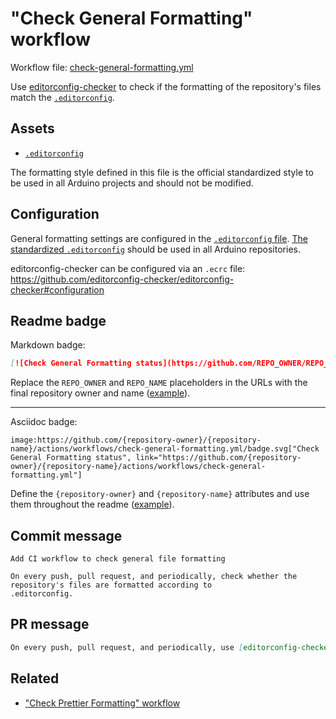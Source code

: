 # "Check General Formatting" workflow

Workflow file: [check-general-formatting.yml](check-general-formatting.yml)

Use [editorconfig-checker](https://github.com/editorconfig-checker/editorconfig-checker) to check if the formatting of the repository's files match the [`.editorconfig`](https://editorconfig.org/).

## Assets

- [`.editorconfig`](assets/shared/.editorconfig)

The formatting style defined in this file is the official standardized style to be used in all Arduino projects and should not be modified.

## Configuration

General formatting settings are configured in the [`.editorconfig` file](https://editorconfig.org/). [The standardized `.editorconfig`](assets/shared/.editorconfig) should be used in all Arduino repositories.

editorconfig-checker can be configured via an `.ecrc` file:
https://github.com/editorconfig-checker/editorconfig-checker#configuration

## Readme badge

Markdown badge:

```markdown
[![Check General Formatting status](https://github.com/REPO_OWNER/REPO_NAME/actions/workflows/check-general-formatting.yml/badge.svg)](https://github.com/REPO_OWNER/REPO_NAME/actions/workflows/check-general-formatting.yml)
```

Replace the `REPO_OWNER` and `REPO_NAME` placeholders in the URLs with the final repository owner and name ([example](https://raw.githubusercontent.com/arduino-libraries/ArduinoIoTCloud/master/README.md)).

---

Asciidoc badge:

```adoc
image:https://github.com/{repository-owner}/{repository-name}/actions/workflows/check-general-formatting.yml/badge.svg["Check General Formatting status", link="https://github.com/{repository-owner}/{repository-name}/actions/workflows/check-general-formatting.yml"]
```

Define the `{repository-owner}` and `{repository-name}` attributes and use them throughout the readme ([example](https://raw.githubusercontent.com/arduino-libraries/WiFiNINA/master/README.adoc)).

## Commit message

```
Add CI workflow to check general file formatting

On every push, pull request, and periodically, check whether the repository's files are formatted according to
.editorconfig.
```

## PR message

```markdown
On every push, pull request, and periodically, use [editorconfig-checker](https://github.com/editorconfig-checker/editorconfig-checker) check whether the repository's files are formatted according to `.editorconfig`.
```

## Related

- ["Check Prettier Formatting" workflow](check-prettier-formatting.md)
